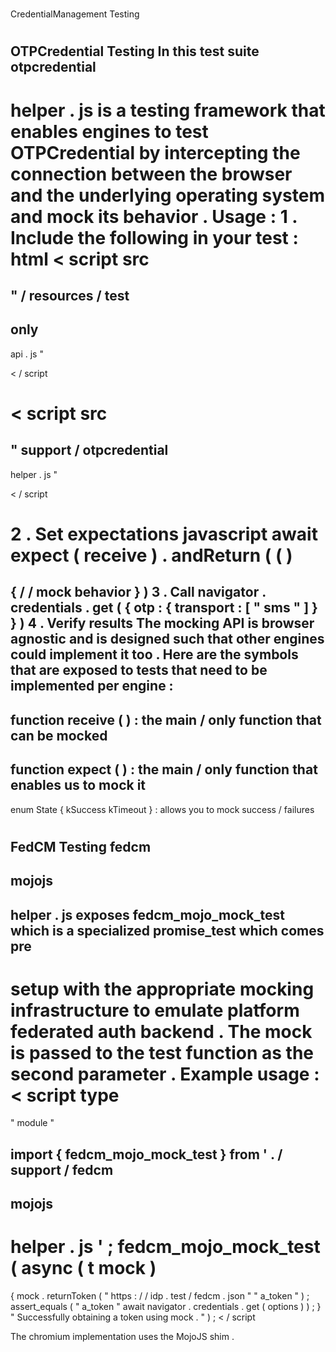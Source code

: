 #
CredentialManagement
Testing
#
#
OTPCredential
Testing
In
this
test
suite
otpcredential
-
helper
.
js
is
a
testing
framework
that
enables
engines
to
test
OTPCredential
by
intercepting
the
connection
between
the
browser
and
the
underlying
operating
system
and
mock
its
behavior
.
Usage
:
1
.
Include
the
following
in
your
test
:
html
<
script
src
=
"
/
resources
/
test
-
only
-
api
.
js
"
>
<
/
script
>
<
script
src
=
"
support
/
otpcredential
-
helper
.
js
"
>
<
/
script
>
2
.
Set
expectations
javascript
await
expect
(
receive
)
.
andReturn
(
(
)
=
>
{
/
/
mock
behavior
}
)
3
.
Call
navigator
.
credentials
.
get
(
{
otp
:
{
transport
:
[
"
sms
"
]
}
}
)
4
.
Verify
results
The
mocking
API
is
browser
agnostic
and
is
designed
such
that
other
engines
could
implement
it
too
.
Here
are
the
symbols
that
are
exposed
to
tests
that
need
to
be
implemented
per
engine
:
-
function
receive
(
)
:
the
main
/
only
function
that
can
be
mocked
-
function
expect
(
)
:
the
main
/
only
function
that
enables
us
to
mock
it
-
enum
State
{
kSuccess
kTimeout
}
:
allows
you
to
mock
success
/
failures
#
#
FedCM
Testing
fedcm
-
mojojs
-
helper
.
js
exposes
fedcm_mojo_mock_test
which
is
a
specialized
promise_test
which
comes
pre
-
setup
with
the
appropriate
mocking
infrastructure
to
emulate
platform
federated
auth
backend
.
The
mock
is
passed
to
the
test
function
as
the
second
parameter
.
Example
usage
:
<
script
type
=
"
module
"
>
import
{
fedcm_mojo_mock_test
}
from
'
.
/
support
/
fedcm
-
mojojs
-
helper
.
js
'
;
fedcm_mojo_mock_test
(
async
(
t
mock
)
=
>
{
mock
.
returnToken
(
"
https
:
/
/
idp
.
test
/
fedcm
.
json
"
"
a_token
"
)
;
assert_equals
(
"
a_token
"
await
navigator
.
credentials
.
get
(
options
)
)
;
}
"
Successfully
obtaining
a
token
using
mock
.
"
)
;
<
/
script
>
The
chromium
implementation
uses
the
MojoJS
shim
.
